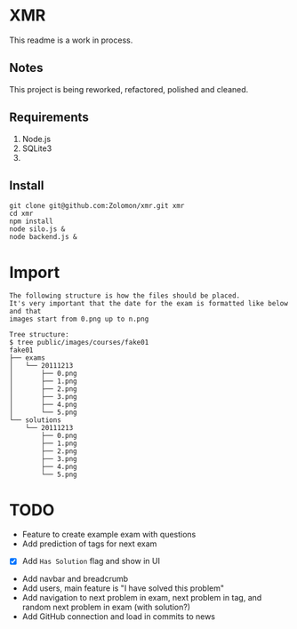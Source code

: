 # XMR

This readme is a work in process.

## Notes

This project is being reworked, refactored, polished and cleaned.

## Requirements

1. Node.js
2. SQLite3
3.

## Install

```
git clone git@github.com:Zolomon/xmr.git xmr
cd xmr
npm install
node silo.js &
node backend.js &
```

# Import
```
The following structure is how the files should be placed.
It's very important that the date for the exam is formatted like below and that
images start from 0.png up to n.png

Tree structure:
$ tree public/images/courses/fake01
fake01
├── exams
│   └── 20111213
│       ├── 0.png
│       ├── 1.png
│       ├── 2.png
│       ├── 3.png
│       ├── 4.png
│       └── 5.png
└── solutions
    └── 20111213
        ├── 0.png
        ├── 1.png
        ├── 2.png
        ├── 3.png
        ├── 4.png
        └── 5.png
```
# TODO
* Feature to create example exam with questions
* Add prediction of tags for next exam
* [x] Add `Has Solution` flag and show in UI
* Add navbar and breadcrumb
* Add users, main feature is "I have solved this problem"
* Add navigation to next problem in exam, next problem in tag, and random next problem in exam (with solution?)
* Add GitHub connection and load in commits to news
